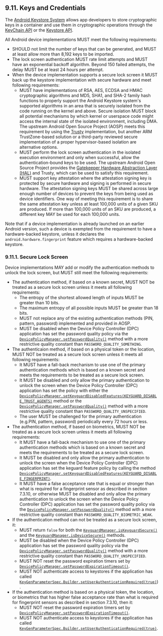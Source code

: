 ## 9.11\. Keys and Credentials

The [Android Keystore System](https://developer.android.com/training/articles/keystore.html) allows
app developers to store cryptographic keys in a container and use them in
cryptographic operations through the
[KeyChain API](https://developer.android.com/reference/android/security/KeyChain.html) or
the [Keystore API](https://developer.android.com/reference/java/security/KeyStore.html).

All Android device implementations MUST meet the following requirements:

*   SHOULD not limit the number of keys that can be generated, and MUST at
    least allow more than 8,192 keys to be imported.
*   The lock screen authentication MUST rate limit attempts and MUST have an
    exponential backoff algorithm. Beyond 150 failed attempts, the delay MUST be
    at least 24 hours per attempt.
*   When the device implementation supports a secure lock screen it MUST back up the
    keystore implementation with secure hardware and meet following requirements:
    *   MUST have implementations of RSA, AES, ECDSA and HMAC cryptographic
        algorithms and MD5, SHA1, and SHA-2 family hash functions to properly
        support the Android Keystore system's supported algorithms in an area
        that is securely isolated from the code running on the kernel and
        above. Secure isolation MUST block all potential mechanisms by which
        kernel or userspace code might access the internal state of the
        isolated environment, including DMA. The upstream Android Open Source
        Project (AOSP) meets this requirement by using the [Trusty](https://source.android.com/security/trusty/)
        implementation, but another ARM TrustZone-based solution or a
        third-party reviewed secure implementation of a proper
        hypervisor-based isolation are alternative options.
    *   MUST perform the lock screen authentication in the isolated execution
        environment and only when successful, allow the authentication-bound
        keys to be used. The upstream Android Open Source Project provides
        the [Gatekeeper Hardware Abstraction Layer (HAL)](http://source.android.com/devices/tech/security/authentication/gatekeeper.html)
        and Trusty, which can be used to satisfy this requirement.
    *   MUST support key attestation where the attestation signing key is protected by secure
        hardware and signing is performed in secure hardware. The attestation signing keys MUST be
        shared across large enough number of devices to prevent the keys from being used as device
        identifiers. One way of meeting this requirement is to share the same attestation key unless
        at least 100,000 units of a given SKU are produced. If more than 100,000 units of an SKU
        are produced, a different key MAY be used for each 100,000 units.

Note that if a device implementation is already launched on an earlier Android
version, such a device is exempted from the requirement to have a
hardware-backed keystore, unless it declares the `android.hardware.fingerprint`
feature which requires a hardware-backed keystore.

### 9.11.1\. Secure Lock Screen

Device implementations MAY add or modify the authentication methods to unlock
the lock screen, but MUST still meet the following requirements:

*   The authentication method, if based on a known secret, MUST NOT be treated
    as a secure lock screen unless it meets all following requirements:
    *    The entropy of the shortest allowed length of inputs MUST be greater
         than 10 bits.
    *    The maximum entropy of all possible inputs MUST be greater than 18 bits.
    *    MUST not replace any of the existing authentication methods (PIN,
         pattern, password) implemented and provided in AOSP.
    *    MUST be disabled when the Device Policy Controller (DPC) application
         has set the password quality policy via the
         [`DevicePolicyManager.setPasswordQuality()`](https://developer.android.com/reference/android/app/admin/DevicePolicyManager.html#setPasswordQuality%28android.content.ComponentName,%20int%29)
         method with a more restrictive quality constant than `PASSWORD_QUALITY_SOMETHING`.
*   The authenticaion method, if based on a physical token or the location,
    MUST NOT be treated as a secure lock screen unless it meets all following
    requirements:
    *    It MUST have a fall-back mechanism to use one of the primary
         authentication methods which is based on a known secret and meets
         the requirements to be treated as a secure lock screen.
    *    It MUST be disabled and only allow the primary authentication to
         unlock the screen when the Device Policy Controller (DPC) application
         has set the policy with either the
         [`DevicePolicyManager.setKeyguardDisabledFeatures(KEYGUARD_DISABLE_TRUST_AGENTS)`](http://developer.android.com/reference/android/app/admin/DevicePolicyManager.html#setKeyguardDisabledFeatures%28android.content.ComponentName,%20int%29)
         method or the [`DevicePolicyManager.setPasswordQuality()`](https://developer.android.com/reference/android/app/admin/DevicePolicyManager.html#setPasswordQuality%28android.content.ComponentName,%20int%29)
         method with a more restrictive quality constant than
         `PASSWORD_QUALITY_UNSPECIFIED`.
    *    The user MUST be challenged for the primary authentication (e.g.PIN,
         pattern, password) periodically every 72 hours or less.
*    The authentication method, if based on biometrics, MUST NOT be treated as a
     secure lock screen unless it meets all following requirements:
     *    It MUST have a fall-back mechanism to use one of the primary
          authentication methods which is based on a known secret and meets
          the requirements to be treated as a secure lock screen.
     *    It MUST be disabled and only allow the primary authentication to
          unlock the screen when the Device Policy Controller (DPC) application
          has set the keguard feature policy by calling the method
          [`DevicePolicyManager.setKeyguardDisabledFeatures(KEYGUARD_DISABLE_FINGERPRINT)`](http://developer.android.com/reference/android/app/admin/DevicePolicyManager.html#setKeyguardDisabledFeatures%28android.content.ComponentName,%20int%29).
     *    It MUST have a false acceptance rate that is equal or stronger than
          what is required for a fingerprint sensor as described in
          section 7.3.10, or otherwise MUST be disabled and only allow the
          primary authentication to unlock the screen when the Device Policy
          Controller (DPC) application has set the password quality policy
          via the [`DevicePolicyManager.setPasswordQuality()`](https://developer.android.com/reference/android/app/admin/DevicePolicyManager.html\#setPasswordQuality%28android.content.ComponentName,%20int%29)
          method with a more restrictive quality constant than
          `PASSWORD_QUALITY_BIOMETRIC_WEAK`.
*    If the authentication method can not be treated as a secure lock screen,
     it:
     *    MUST return `false` for both the [`KeyguardManager.isKeyguardSecure()`](http://developer.android.com/reference/android/app/KeyguardManager.html#isKeyguardSecure%28%29)
          and the [`KeyguardManager.isDeviceSecure()`](https://developer.android.com/reference/android/app/KeyguardManager.html#isDeviceSecure%28%29)
          methods.
     *    MUST be disabled when the Device Policy Controller (DPC) application
          has set the password quality policy via the [`DevicePolicyManager.setPasswordQuality()`](https://developer.android.com/reference/android/app/admin/DevicePolicyManager.html#setPasswordQuality%28android.content.ComponentName,%20int%29)
          method with a more restrictive quality constant than `PASSWORD_QUALITY_UNSPECIFIED`.
     *    MUST NOT reset the password expiration timers set by [`DevicePolicyManager.setPasswordExpirationTimeout()`](http://developer.android.com/reference/android/app/admin/DevicePolicyManager.html#setPasswordExpirationTimeout%28android.content.ComponentName,%20long%29).
     *    MUST NOT authenticate access to keystores if the application has called
          [`KeyGenParameterSpec.Builder.setUserAuthenticationRequired(true)`](https://developer.android.com/reference/android/security/keystore/KeyGenParameterSpec.Builder.html#setUserAuthenticationRequired%28boolean%29)).
*    If the authentication method is based on a physical token, the location,
     or biometrics that has higher false acceptance rate than what is required
     for fingerprint sensors as described in section 7.3.10, then it:
     *    MUST NOT reset the password expiration timers set by [`DevicePolicyManager.setPasswordExpirationTimeout()`](http://developer.android.com/reference/android/app/admin/DevicePolicyManager.html#setPasswordExpirationTimeout%28android.content.ComponentName,%20long%29).
     *    MUST NOT authenticate access to keystores if the application has called
          [`KeyGenParameterSpec.Builder.setUserAuthenticationRequired(true)`](https://developer.android.com/reference/android/security/keystore/KeyGenParameterSpec.Builder.html#setUserAuthenticationRequired%28boolean%29).
